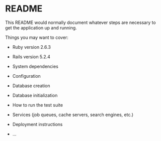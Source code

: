 # README

This README would normally document whatever steps are necessary to get the
application up and running.

Things you may want to cover:

* Ruby version 2.6.3

* Rails version 5.2.4

* System dependencies

* Configuration

* Database creation

* Database initialization

* How to run the test suite

* Services (job queues, cache servers, search engines, etc.)

* Deployment instructions

* ...
